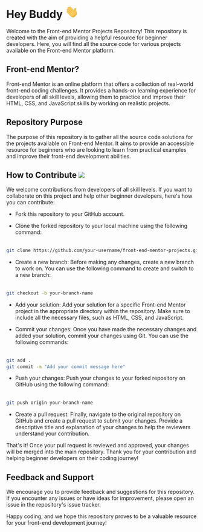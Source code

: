 # Hey Buddy <img width="35" src="https://github.com/1999AZZAR/1999AZZAR/blob/main/resources/img/waving.gif">

Welcome to the Front-end Mentor Projects Repository! This repository is created with the aim of providing a helpful resource for beginner developers. Here, you will find all the source code for various projects available on the Front-end Mentor platform.

## Front-end Mentor?
Front-end Mentor is an online platform that offers a collection of real-world front-end coding challenges. It provides a hands-on learning experience for developers of all skill levels, allowing them to practice and improve their HTML, CSS, and JavaScript skills by working on realistic projects.

## Repository Purpose
The purpose of this repository is to gather all the source code solutions for the projects available on Front-end Mentor. It aims to provide an accessible resource for beginners who are looking to learn from practical examples and improve their front-end development abilities.


## How to Contribute  <img src="https://media.giphy.com/media/VgCDAzcKvsR6OM0uWg/giphy.gif" width="50">
We welcome contributions from developers of all skill levels. If you want to collaborate on this project and help other beginner developers, here's how you can contribute:

- Fork this repository to your GitHub account.

- Clone the forked repository to your local machine using the following command:

```bash

git clone https://github.com/your-username/front-end-mentor-projects.git

```

- Create a new branch: Before making any changes, create a new branch to work on. You can use the following command to create and switch to a new branch:

```bash

git checkout -b your-branch-name

```

- Add your solution: Add your solution for a specific Front-end Mentor project in the appropriate directory within the repository. Make sure to include all the necessary files, such as HTML, CSS, and JavaScript.

- Commit your changes: Once you have made the necessary changes and added your solution, commit your changes using Git. You can use the following commands:

```bash

git add .
git commit -m "Add your commit message here"

```

- Push your changes: Push your changes to your forked repository on GitHub using the following command:

```bash

git push origin your-branch-name

```

- Create a pull request: Finally, navigate to the original repository on GitHub and create a pull request to submit your changes. Provide a descriptive title and explanation of your changes to help the reviewers understand your contribution.

That's it! Once your pull request is reviewed and approved, your changes will be merged into the main repository. Thank you for your contribution and helping beginner developers on their coding journey!

## Feedback and Support
We encourage you to provide feedback and suggestions for this repository. If you encounter any issues or have ideas for improvement, please open an issue in the repository's issue tracker.

Happy coding, and we hope this repository proves to be a valuable resource for your front-end development journey!
